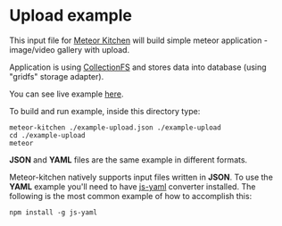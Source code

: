Upload example
===============

This input file for <a href="http://www.meteorkitchen.com" target="_blank">Meteor Kitchen</a> will build simple meteor application - image/video gallery with upload.

Application is using <a href="https://github.com/CollectionFS/Meteor-CollectionFS" target="_blank">CollectionFS</a> and stores data into database (using "gridfs" storage adapter).

You can see live example <a href="http://generator-upload.meteor.com" target="_blank">here</a>.

To build and run example, inside this directory type:

```
meteor-kitchen ./example-upload.json ./example-upload
cd ./example-upload
meteor
```

**JSON** and **YAML** files are the same example in different formats.

Meteor-kitchen natively supports input files written in **JSON**. To use the **YAML** example you'll need to have <a href="https://www.npmjs.com/package/yaml-js" target="_blank">js-yaml</a> converter installed. The following is the most common example of how to accomplish this:

```
npm install -g js-yaml
```

